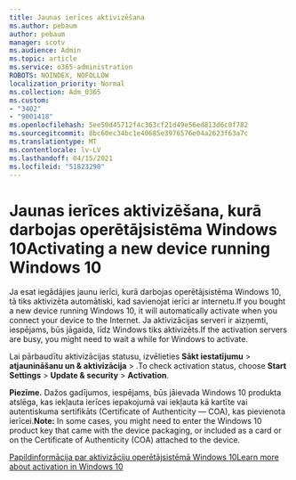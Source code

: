 ```yaml
---
title: Jaunas ierīces aktivizēšana
ms.author: pebaum
author: pebaum
manager: scotv
ms.audience: Admin
ms.topic: article
ms.service: o365-administration
ROBOTS: NOINDEX, NOFOLLOW
localization_priority: Normal
ms.collection: Adm_O365
ms.custom:
- "3402"
- "9001418"
ms.openlocfilehash: 5ee50d45712f4c363cf21d49e56ed813d6c0f782
ms.sourcegitcommit: 8bc60ec34bc1e40685e3976576e04a2623f63a7c
ms.translationtype: MT
ms.contentlocale: lv-LV
ms.lasthandoff: 04/15/2021
ms.locfileid: "51823290"
---
```

# <a name="activating-a-new-device-running-windows-10"></a><span data-ttu-id="16104-102">Jaunas ierīces aktivizēšana, kurā darbojas operētājsistēma Windows 10</span><span class="sxs-lookup"><span data-stu-id="16104-102">Activating a new device running Windows 10</span></span>

<span data-ttu-id="16104-103">Ja esat iegādājies jaunu ierīci, kurā darbojas operētājsistēma Windows 10, tā tiks aktivizēta automātiski, kad savienojat ierīci ar internetu.</span><span class="sxs-lookup"><span data-stu-id="16104-103">If you bought a new device running Windows 10, it will automatically activate when you connect your device to the Internet.</span></span> <span data-ttu-id="16104-104">Ja aktivizācijas serveri ir aizņemti, iespējams, būs jāgaida, līdz Windows tiks aktivizēts.</span><span class="sxs-lookup"><span data-stu-id="16104-104">If the activation servers are busy, you might need to wait a while for Windows to activate.</span></span>

<span data-ttu-id="16104-105">Lai pārbaudītu aktivizācijas statusu, izvēlieties **Sākt iestatījumu**   >  **atjaunināšanu un & aktivizācija**  >  .</span><span class="sxs-lookup"><span data-stu-id="16104-105">To check activation status, choose **Start** **Settings** > **Update & security** > **Activation**.</span></span>

<span data-ttu-id="16104-106">**Piezīme.** Dažos gadījumos, iespējams, būs jāievada Windows 10 produkta atslēga, kas iekļauta ierīces iepakojumā vai iekļauta kā kartīte vai autentiskuma sertifikāts (Certificate of Authenticity — COA), kas pievienota ierīcei.</span><span class="sxs-lookup"><span data-stu-id="16104-106">**Note:** In some cases, you might need to enter the Windows 10 product key that came with the device packaging, or included as a card or on the Certificate of Authenticity (COA) attached to the device.</span></span>

[<span data-ttu-id="16104-107">Papildinformācija par aktivizāciju operētājsistēmā Windows 10</span><span class="sxs-lookup"><span data-stu-id="16104-107">Learn more about activation in Windows 10</span></span>](https://support.microsoft.com/help/12440)